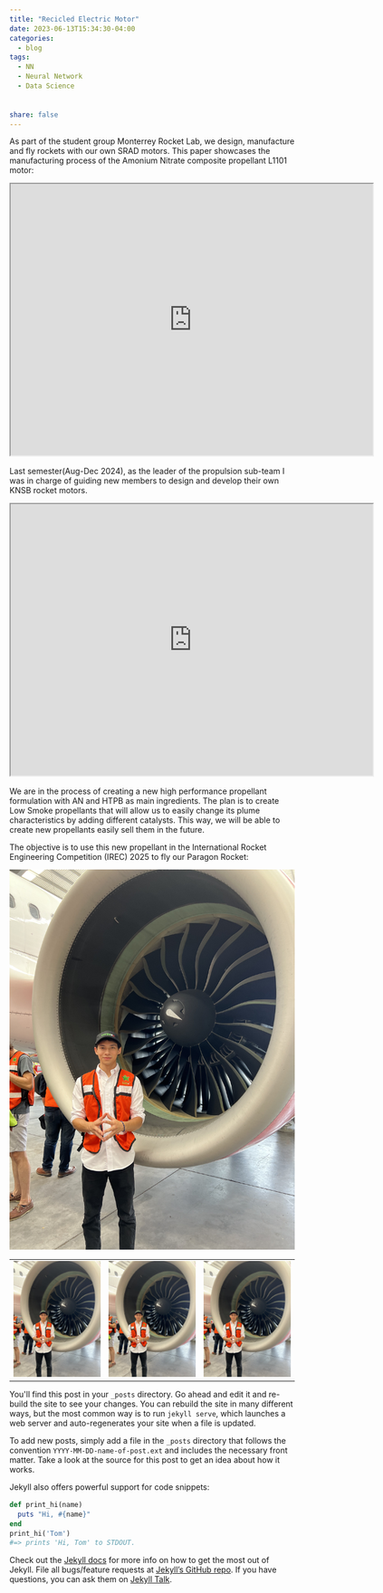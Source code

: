 ```yaml
---
title: "Recicled Electric Motor"
date: 2023-06-13T15:34:30-04:00
categories:
  - blog
tags:
  - NN
  - Neural Network
  - Data Science


share: false
---
```



As part of the student group Monterrey Rocket Lab, we design, manufacture and fly rockets with our own SRAD motors. This paper showcases the manufacturing process of the Amonium Nitrate composite propellant L1101 motor: 

<iframe src="https://drive.google.com/file/d/1R0cWQDTerI-DkS9Zb36gLiMsLROPRp8E/preview" width="640" height="480" allow="autoplay"></iframe>



Last semester(Aug-Dec 2024), as the leader of the propulsion sub-team I was in charge of guiding new members to design and develop their own KNSB rocket motors. 


<iframe src="https://drive.google.com/file/d/14fLlsYjHZiMn1ueq061mmig4rQwXp6mQ/preview" width="640" height="480" allow="autoplay"></iframe>




We are in the process of creating a new high performance propellant formulation with AN and HTPB as main ingredients. The plan is to create Low Smoke propellants that will allow us to easily change its plume characteristics by adding different catalysts. This way, we will be able to create new propellants easily sell them in the future. 

The objective is to use this new propellant in the International Rocket Engineering Competition (IREC) 2025 to fly our Paragon Rocket:


![Srd](/assets/images/PFP-Turbofan.jpg)

<table>
  <tr>
    <td><img src="/assets/images/PFP-Turbofan.jpg" alt="Imagen 1" width="200" /></td>
    <td><img src="/assets/images/PFP-Turbofan.jpg" alt="Imagen 2" width="200" /></td>
    <td><img src="/assets/images/PFP-Turbofan.jpg" alt="Imagen 3" width="200" /></td>
  </tr>
</table>


You'll find this post in your `_posts` directory. Go ahead and edit it and re-build the site to see your changes. You can rebuild the site in many different ways, but the most common way is to run `jekyll serve`, which launches a web server and auto-regenerates your site when a file is updated.

To add new posts, simply add a file in the `_posts` directory that follows the convention `YYYY-MM-DD-name-of-post.ext` and includes the necessary front matter. Take a look at the source for this post to get an idea about how it works.

Jekyll also offers powerful support for code snippets:

```ruby
def print_hi(name)
  puts "Hi, #{name}"
end
print_hi('Tom')
#=> prints 'Hi, Tom' to STDOUT.
```

Check out the [Jekyll docs][jekyll-docs] for more info on how to get the most out of Jekyll. File all bugs/feature requests at [Jekyll’s GitHub repo][jekyll-gh]. If you have questions, you can ask them on [Jekyll Talk][jekyll-talk].

[jekyll-docs]: https://jekyllrb.com/docs/home
[jekyll-gh]:   https://github.com/jekyll/jekyll
[jekyll-talk]: https://talk.jekyllrb.com/
